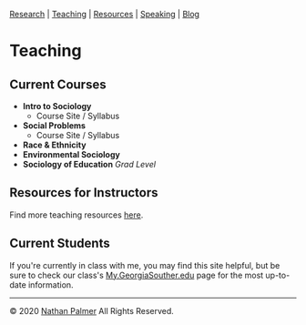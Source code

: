 [Research](https://ishimby.github.io/natepalmer/research.html) | [Teaching](https://ishimby.github.io/natepalmer/teaching.html) | [Resources](https://ishimby.github.io/natepalmer/resources.html) | [Speaking](https://ishimby.github.io/natepalmer/speaking.html) | [Blog](https://ishimby.github.io/natepalmer/blog.html)

# Teaching

## Current Courses

- **Intro to Sociology** 
	- Course Site / Syllabus
- **Social Problems**
	- Course Site / Syllabus
- **Race & Ethnicity**
- **Environmental Sociology**
- **Sociology of Education** _Grad Level_

## Resources for Instructors

Find more teaching resources [here](https://ishimby.github.io/natepalmer/research.html).

## Current Students

If you're currently in class with me, you may find this site helpful, but be sure to check our class's [My.GeorgiaSouther.edu](https://my.georgiasouthern.edu/) page for the most up-to-date information.

---

© 2020 [Nathan Palmer](https://ishimby.github.io/natepalmer/about.html) All Rights Reserved.